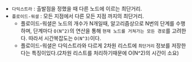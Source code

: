 - `다익스트라` : 출발점을 정했을 때 다른 노드에 이르는 최단거리.
- `플로이드-워셜` : 모든 지점에서 다른 모든 지점 까지의 최단거리.
  - 플로이드-워셜은 노드의 개수가 N개일때, 알고리즘상으로 N번의 단계를 수행하며,
단계마다 `O(N^2)`의 연산을 통해 `현재 노드를 거쳐가는 모든 경로`를 고려한다.
따라서 시간복잡도는 `O(N^3)`이다.
  - 플로이드-워셜은 다익스트라와 다르게 2차원 리스트에 `최단거리` 정보를 저장한다는 특징이있다.(2차원 리스트를 처리하기때문에 O(N^2)의 시간이 소요)